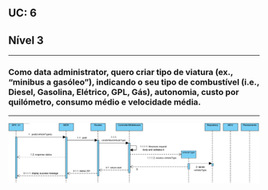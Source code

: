## **UC: 6**
## Nível 3
-----------------------
### Como data administrator, quero criar tipo de viatura (ex., “minibus a gasóleo”), indicando o seu tipo de combustível (i.e., Diesel, Gasolina, Elétrico, GPL, Gás), autonomia, custo por quilómetro, consumo médio e velocidade média.
-----------------------


![UC: 6](UC6.png)